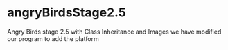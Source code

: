 # angryBirdsStage2.5
Angry Birds stage 2.5 with Class Inheritance and Images
we have modified our program to add the platform 